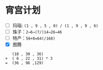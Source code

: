 # 宵宫计划


* [ ] 玛瑙: `(1 , 9 , 5 , 0) / (1 , 9 , 9 , 6)`
* [ ] 珠子：`2→6→(7/)14→26→46`
* [ ] 特产：`56+8=64(/168)`
* [X] 图腾
```
   (18 , 30 , 36)
+  ( 6 , 22 , 31) * 3
=  (36 , 96 ,129)
```
